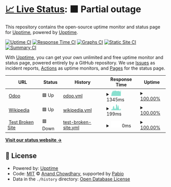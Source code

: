 # [📈 Live Status](https://status2.odoo.com): <!--live status--> **🟧 Partial outage**

This repository contains the open-source uptime monitor and status page for [Upptime](https://upptime.js.org), powered by [Upptime](https://github.com/upptime/upptime).

[![Uptime CI](https://github.com/mart-e/upptime/workflows/Uptime%20CI/badge.svg)](https://github.com/mart-e/upptime/actions?query=workflow%3A%22Uptime+CI%22)
[![Response Time CI](https://github.com/mart-e/upptime/workflows/Response%20Time%20CI/badge.svg)](https://github.com/mart-e/upptime/actions?query=workflow%3A%22Response+Time+CI%22)
[![Graphs CI](https://github.com/mart-e/upptime/workflows/Graphs%20CI/badge.svg)](https://github.com/mart-e/upptime/actions?query=workflow%3A%22Graphs+CI%22)
[![Static Site CI](https://github.com/mart-e/upptime/workflows/Static%20Site%20CI/badge.svg)](https://github.com/mart-e/upptime/actions?query=workflow%3A%22Static+Site+CI%22)
[![Summary CI](https://github.com/mart-e/upptime/workflows/Summary%20CI/badge.svg)](https://github.com/mart-e/upptime/actions?query=workflow%3A%22Summary+CI%22)

With [Upptime](https://upptime.js.org), you can get your own unlimited and free uptime monitor and status page, powered entirely by a GitHub repository. We use [Issues](https://github.com/upptime/upptime/issues) as incident reports, [Actions](https://github.com/mart-e/upptime/actions) as uptime monitors, and [Pages](https://status2.odoo.com) for the status page.

<!--start: status pages-->
<!-- This summary is generated by Upptime (https://github.com/upptime/upptime) -->
<!-- Do not edit this manually, your changes will be overwritten -->
<!-- prettier-ignore -->
| URL | Status | History | Response Time | Uptime |
| --- | ------ | ------- | ------------- | ------ |
| <img alt="" src="https://icons.duckduckgo.com/ip3/www.odoo.com.ico" height="13"> [Odoo](https://www.odoo.com) | 🟩 Up | [odoo.yml](https://github.com/mart-e/upptime/commits/HEAD/history/odoo.yml) | <details><summary><img alt="Response time graph" src="./graphs/odoo/response-time-week.png" height="20"> 1345ms</summary><br><a href="https://status2.odoo.com/history/odoo"><img alt="Response time 1345" src="https://img.shields.io/endpoint?url=https%3A%2F%2Fraw.githubusercontent.com%2Fmart-e%2Fupptime%2FHEAD%2Fapi%2Fodoo%2Fresponse-time.json"></a><br><a href="https://status2.odoo.com/history/odoo"><img alt="24-hour response time 1631" src="https://img.shields.io/endpoint?url=https%3A%2F%2Fraw.githubusercontent.com%2Fmart-e%2Fupptime%2FHEAD%2Fapi%2Fodoo%2Fresponse-time-day.json"></a><br><a href="https://status2.odoo.com/history/odoo"><img alt="7-day response time 1345" src="https://img.shields.io/endpoint?url=https%3A%2F%2Fraw.githubusercontent.com%2Fmart-e%2Fupptime%2FHEAD%2Fapi%2Fodoo%2Fresponse-time-week.json"></a><br><a href="https://status2.odoo.com/history/odoo"><img alt="30-day response time 1345" src="https://img.shields.io/endpoint?url=https%3A%2F%2Fraw.githubusercontent.com%2Fmart-e%2Fupptime%2FHEAD%2Fapi%2Fodoo%2Fresponse-time-month.json"></a><br><a href="https://status2.odoo.com/history/odoo"><img alt="1-year response time 1345" src="https://img.shields.io/endpoint?url=https%3A%2F%2Fraw.githubusercontent.com%2Fmart-e%2Fupptime%2FHEAD%2Fapi%2Fodoo%2Fresponse-time-year.json"></a></details> | <details><summary><a href="https://status2.odoo.com/history/odoo">100.00%</a></summary><a href="https://status2.odoo.com/history/odoo"><img alt="All-time uptime 100.00%" src="https://img.shields.io/endpoint?url=https%3A%2F%2Fraw.githubusercontent.com%2Fmart-e%2Fupptime%2FHEAD%2Fapi%2Fodoo%2Fuptime.json"></a><br><a href="https://status2.odoo.com/history/odoo"><img alt="24-hour uptime 100.00%" src="https://img.shields.io/endpoint?url=https%3A%2F%2Fraw.githubusercontent.com%2Fmart-e%2Fupptime%2FHEAD%2Fapi%2Fodoo%2Fuptime-day.json"></a><br><a href="https://status2.odoo.com/history/odoo"><img alt="7-day uptime 100.00%" src="https://img.shields.io/endpoint?url=https%3A%2F%2Fraw.githubusercontent.com%2Fmart-e%2Fupptime%2FHEAD%2Fapi%2Fodoo%2Fuptime-week.json"></a><br><a href="https://status2.odoo.com/history/odoo"><img alt="30-day uptime 100.00%" src="https://img.shields.io/endpoint?url=https%3A%2F%2Fraw.githubusercontent.com%2Fmart-e%2Fupptime%2FHEAD%2Fapi%2Fodoo%2Fuptime-month.json"></a><br><a href="https://status2.odoo.com/history/odoo"><img alt="1-year uptime 100.00%" src="https://img.shields.io/endpoint?url=https%3A%2F%2Fraw.githubusercontent.com%2Fmart-e%2Fupptime%2FHEAD%2Fapi%2Fodoo%2Fuptime-year.json"></a></details>
| <img alt="" src="https://icons.duckduckgo.com/ip3/en.wikipedia.org.ico" height="13"> [Wikipedia](https://en.wikipedia.org) | 🟩 Up | [wikipedia.yml](https://github.com/mart-e/upptime/commits/HEAD/history/wikipedia.yml) | <details><summary><img alt="Response time graph" src="./graphs/wikipedia/response-time-week.png" height="20"> 199ms</summary><br><a href="https://status2.odoo.com/history/wikipedia"><img alt="Response time 199" src="https://img.shields.io/endpoint?url=https%3A%2F%2Fraw.githubusercontent.com%2Fmart-e%2Fupptime%2FHEAD%2Fapi%2Fwikipedia%2Fresponse-time.json"></a><br><a href="https://status2.odoo.com/history/wikipedia"><img alt="24-hour response time 374" src="https://img.shields.io/endpoint?url=https%3A%2F%2Fraw.githubusercontent.com%2Fmart-e%2Fupptime%2FHEAD%2Fapi%2Fwikipedia%2Fresponse-time-day.json"></a><br><a href="https://status2.odoo.com/history/wikipedia"><img alt="7-day response time 199" src="https://img.shields.io/endpoint?url=https%3A%2F%2Fraw.githubusercontent.com%2Fmart-e%2Fupptime%2FHEAD%2Fapi%2Fwikipedia%2Fresponse-time-week.json"></a><br><a href="https://status2.odoo.com/history/wikipedia"><img alt="30-day response time 199" src="https://img.shields.io/endpoint?url=https%3A%2F%2Fraw.githubusercontent.com%2Fmart-e%2Fupptime%2FHEAD%2Fapi%2Fwikipedia%2Fresponse-time-month.json"></a><br><a href="https://status2.odoo.com/history/wikipedia"><img alt="1-year response time 199" src="https://img.shields.io/endpoint?url=https%3A%2F%2Fraw.githubusercontent.com%2Fmart-e%2Fupptime%2FHEAD%2Fapi%2Fwikipedia%2Fresponse-time-year.json"></a></details> | <details><summary><a href="https://status2.odoo.com/history/wikipedia">100.00%</a></summary><a href="https://status2.odoo.com/history/wikipedia"><img alt="All-time uptime 100.00%" src="https://img.shields.io/endpoint?url=https%3A%2F%2Fraw.githubusercontent.com%2Fmart-e%2Fupptime%2FHEAD%2Fapi%2Fwikipedia%2Fuptime.json"></a><br><a href="https://status2.odoo.com/history/wikipedia"><img alt="24-hour uptime 100.00%" src="https://img.shields.io/endpoint?url=https%3A%2F%2Fraw.githubusercontent.com%2Fmart-e%2Fupptime%2FHEAD%2Fapi%2Fwikipedia%2Fuptime-day.json"></a><br><a href="https://status2.odoo.com/history/wikipedia"><img alt="7-day uptime 100.00%" src="https://img.shields.io/endpoint?url=https%3A%2F%2Fraw.githubusercontent.com%2Fmart-e%2Fupptime%2FHEAD%2Fapi%2Fwikipedia%2Fuptime-week.json"></a><br><a href="https://status2.odoo.com/history/wikipedia"><img alt="30-day uptime 100.00%" src="https://img.shields.io/endpoint?url=https%3A%2F%2Fraw.githubusercontent.com%2Fmart-e%2Fupptime%2FHEAD%2Fapi%2Fwikipedia%2Fuptime-month.json"></a><br><a href="https://status2.odoo.com/history/wikipedia"><img alt="1-year uptime 100.00%" src="https://img.shields.io/endpoint?url=https%3A%2F%2Fraw.githubusercontent.com%2Fmart-e%2Fupptime%2FHEAD%2Fapi%2Fwikipedia%2Fuptime-year.json"></a></details>
| <img alt="" src="https://icons.duckduckgo.com/ip3/thissitedoesnotexist.koj.co.ico" height="13"> [Test Broken Site](https://thissitedoesnotexist.koj.co) | 🟥 Down | [test-broken-site.yml](https://github.com/mart-e/upptime/commits/HEAD/history/test-broken-site.yml) | <details><summary><img alt="Response time graph" src="./graphs/test-broken-site/response-time-week.png" height="20"> 0ms</summary><br><a href="https://status2.odoo.com/history/test-broken-site"><img alt="Response time 0" src="https://img.shields.io/endpoint?url=https%3A%2F%2Fraw.githubusercontent.com%2Fmart-e%2Fupptime%2FHEAD%2Fapi%2Ftest-broken-site%2Fresponse-time.json"></a><br><a href="https://status2.odoo.com/history/test-broken-site"><img alt="24-hour response time 0" src="https://img.shields.io/endpoint?url=https%3A%2F%2Fraw.githubusercontent.com%2Fmart-e%2Fupptime%2FHEAD%2Fapi%2Ftest-broken-site%2Fresponse-time-day.json"></a><br><a href="https://status2.odoo.com/history/test-broken-site"><img alt="7-day response time 0" src="https://img.shields.io/endpoint?url=https%3A%2F%2Fraw.githubusercontent.com%2Fmart-e%2Fupptime%2FHEAD%2Fapi%2Ftest-broken-site%2Fresponse-time-week.json"></a><br><a href="https://status2.odoo.com/history/test-broken-site"><img alt="30-day response time 0" src="https://img.shields.io/endpoint?url=https%3A%2F%2Fraw.githubusercontent.com%2Fmart-e%2Fupptime%2FHEAD%2Fapi%2Ftest-broken-site%2Fresponse-time-month.json"></a><br><a href="https://status2.odoo.com/history/test-broken-site"><img alt="1-year response time 0" src="https://img.shields.io/endpoint?url=https%3A%2F%2Fraw.githubusercontent.com%2Fmart-e%2Fupptime%2FHEAD%2Fapi%2Ftest-broken-site%2Fresponse-time-year.json"></a></details> | <details><summary><a href="https://status2.odoo.com/history/test-broken-site">100.00%</a></summary><a href="https://status2.odoo.com/history/test-broken-site"><img alt="All-time uptime 100.00%" src="https://img.shields.io/endpoint?url=https%3A%2F%2Fraw.githubusercontent.com%2Fmart-e%2Fupptime%2FHEAD%2Fapi%2Ftest-broken-site%2Fuptime.json"></a><br><a href="https://status2.odoo.com/history/test-broken-site"><img alt="24-hour uptime 100.00%" src="https://img.shields.io/endpoint?url=https%3A%2F%2Fraw.githubusercontent.com%2Fmart-e%2Fupptime%2FHEAD%2Fapi%2Ftest-broken-site%2Fuptime-day.json"></a><br><a href="https://status2.odoo.com/history/test-broken-site"><img alt="7-day uptime 100.00%" src="https://img.shields.io/endpoint?url=https%3A%2F%2Fraw.githubusercontent.com%2Fmart-e%2Fupptime%2FHEAD%2Fapi%2Ftest-broken-site%2Fuptime-week.json"></a><br><a href="https://status2.odoo.com/history/test-broken-site"><img alt="30-day uptime 100.00%" src="https://img.shields.io/endpoint?url=https%3A%2F%2Fraw.githubusercontent.com%2Fmart-e%2Fupptime%2FHEAD%2Fapi%2Ftest-broken-site%2Fuptime-month.json"></a><br><a href="https://status2.odoo.com/history/test-broken-site"><img alt="1-year uptime 100.00%" src="https://img.shields.io/endpoint?url=https%3A%2F%2Fraw.githubusercontent.com%2Fmart-e%2Fupptime%2FHEAD%2Fapi%2Ftest-broken-site%2Fuptime-year.json"></a></details>

<!--end: status pages-->

[**Visit our status website →**](https://status2.odoo.com)

## 📄 License

- Powered by: [Upptime](https://github.com/upptime/upptime)
- Code: [MIT](./LICENSE) © [Anand Chowdhary](https://anandchowdhary.com), supported by [Pabio](https://pabio.com)
- Data in the `./history` directory: [Open Database License](https://opendatacommons.org/licenses/odbl/1-0/)
